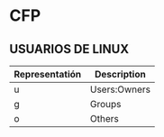 # CFP

## USUARIOS DE LINUX

|Representatión|Description|
|----|---|
|u| Users:Owners|
|g| Groups|
|o| Others|